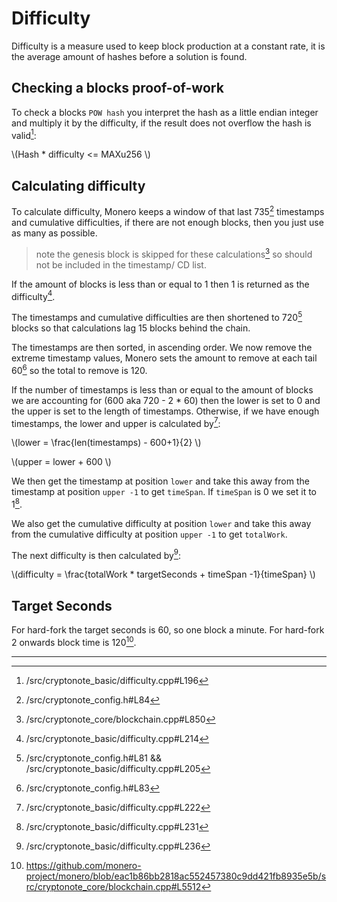 # Difficulty

Difficulty is a measure used to keep block production at a constant rate, it is the average amount of hashes before a solution
is found.

## Checking a blocks proof-of-work

To check a blocks `POW hash` you interpret the hash as a little endian integer and multiply it by the difficulty, if the result
does not overflow the hash is valid[^check-pow]:

\\(Hash * difficulty <= MAXu256 \\)

## Calculating difficulty

To calculate difficulty, Monero keeps a window of that last 735[^diff-blocks-count] timestamps and cumulative difficulties,
if there are not enough blocks, then you just use as many as possible.

> note the genesis block is skipped for these calculations[^skip-genesis] so should not be included in the timestamp/ CD list.

If the amount of blocks is less than or equal to 1 then 1 is returned as the difficulty[^amt-blocks-1].

The timestamps and cumulative difficulties are then shortened to 720[^diff-window] blocks so that calculations lag 15 blocks behind
the chain.

The timestamps are then sorted, in ascending order. We now remove the extreme timestamp values, Monero sets the amount to
remove at each tail 60[^amt-of-extremes] so the total to remove is 120.

If the number of timestamps is less than or equal to the amount of blocks we are accounting for (600 aka 720 - 2 * 60) then the lower
is set to 0 and the upper is set to the length of timestamps. Otherwise, if we have enough timestamps, the lower and upper is calculated
by[^calculating-lower-upper]:

\\(lower = \frac{len(timestamps) - 600+1}{2} \\)

\\(upper = lower + 600 \\)

We then get the timestamp at position `lower` and take this away from the timestamp at position `upper -1` to get `timeSpan`.
If `timeSpan` is 0 we set it to 1[^timespan0].

We also get the cumulative difficulty at position `lower` and take this away from the cumulative difficulty at position `upper -1` to get `totalWork`.

The next difficulty is then calculated by[^final-diff-cal]:

\\(difficulty = \frac{totalWork * targetSeconds + timeSpan -1}{timeSpan} \\)

## Target Seconds

For hard-fork the target seconds is 60, so one block a minute. For hard-fork 2 onwards
block time is 120[^target-block-time].

---

[^check-pow]: /src/cryptonote_basic/difficulty.cpp#L196

[^diff-blocks-count]: /src/cryptonote_config.h#L84

[^skip-genesis]: /src/cryptonote_core/blockchain.cpp#L850

[^amt-blocks-1]: /src/cryptonote_basic/difficulty.cpp#L214

[^diff-window]: /src/cryptonote_config.h#L81 && /src/cryptonote_basic/difficulty.cpp#L205

[^amt-of-extremes]: /src/cryptonote_config.h#L83

[^calculating-lower-upper]: /src/cryptonote_basic/difficulty.cpp#L222

[^timespan0]: /src/cryptonote_basic/difficulty.cpp#L231

[^final-diff-cal]: /src/cryptonote_basic/difficulty.cpp#L236

[^target-block-time]: <https://github.com/monero-project/monero/blob/eac1b86bb2818ac552457380c9dd421fb8935e5b/src/cryptonote_core/blockchain.cpp#L5512>
